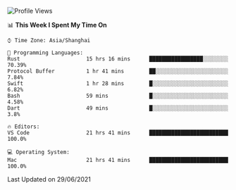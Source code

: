 <!--START_SECTION:waka-->
![Profile Views](http://img.shields.io/badge/Profile%20Views-3-blue)

📊 **This Week I Spent My Time On** 

```text
⌚︎ Time Zone: Asia/Shanghai

💬 Programming Languages: 
Rust                     15 hrs 16 mins      █████████████████░░░░░░░░   70.39% 
Protocol Buffer          1 hr 41 mins        ██░░░░░░░░░░░░░░░░░░░░░░░   7.84% 
Swift                    1 hr 28 mins        █░░░░░░░░░░░░░░░░░░░░░░░░   6.82% 
Bash                     59 mins             █░░░░░░░░░░░░░░░░░░░░░░░░   4.58% 
Dart                     49 mins             █░░░░░░░░░░░░░░░░░░░░░░░░   3.8%

🔥 Editors: 
VS Code                  21 hrs 41 mins      █████████████████████████   100.0%

💻 Operating System: 
Mac                      21 hrs 41 mins      █████████████████████████   100.0%

```


 Last Updated on 29/06/2021
<!--END_SECTION:waka-->
